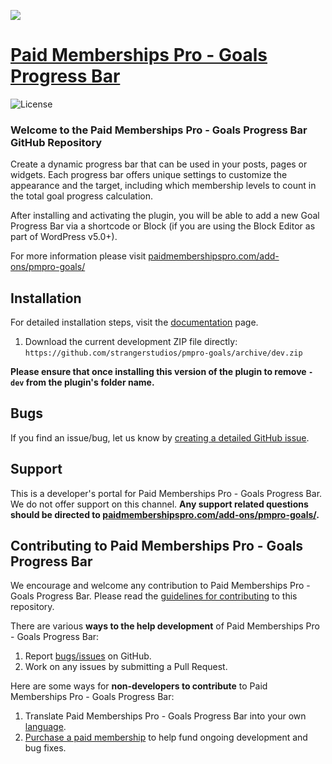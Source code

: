 ![](pmpro-goals-banner.png)

# [Paid Memberships Pro - Goals Progress Bar](https://www.paidmembershipspro.com/add-ons/pmpro-goals/) #

![License](https://img.shields.io/badge/license-GPL--2.0%2B-red.svg?style=flat-square)

### Welcome to the Paid Memberships Pro - Goals Progress Bar GitHub Repository
Create a dynamic progress bar that can be used in your posts, pages or widgets. Each progress bar offers unique settings to customize the appearance and the target, including which membership levels to count in the total goal progress calculation.

After installing and activating the plugin, you will be able to add a new Goal Progress Bar via a shortcode or Block (if you are using the Block Editor as part of WordPress v5.0+).

For more information please visit [paidmembershipspro.com/add-ons/pmpro-goals/](https://www.paidmembershipspro.com/add-ons/pmpro-goals/)

## Installation ##
For detailed installation steps, visit the [documentation](https://www.paidmembershipspro.com/add-ons/pmpro-goals/) page.

1. Download the current development ZIP file directly: `https://github.com/strangerstudios/pmpro-goals/archive/dev.zip`

**Please ensure that once installing this version of the plugin to remove `-dev` from the plugin's folder name.**

## Bugs ##
If you find an issue/bug, let us know by [creating a detailed GitHub issue](https://github.com/strangerstudios/pmpro-goals/issues/new).

## Support ##
This is a developer's portal for Paid Memberships Pro - Goals Progress Bar. We do not offer support on this channel. **Any support related questions should be directed to [paidmembershipspro.com/add-ons/pmpro-goals/](https://www.paidmembershipspro.com/add-ons/pmpro-goals/).**

## Contributing to Paid Memberships Pro - Goals Progress Bar ##
We encourage and welcome any contribution to Paid Memberships Pro - Goals Progress Bar. Please read the [guidelines for contributing](https://github.com/strangerstudios/pmpro-goals/blob/dev/.github/CONTRIBUTING.md) to this repository.

There are various **ways to the help development** of Paid Memberships Pro - Goals Progress Bar:

1. Report [bugs/issues](https://github.com/strangerstudios/pmpro-goals/issues/new) on GitHub.
2. Work on any issues by submitting a Pull Request.

Here are some ways for **non-developers to contribute** to Paid Memberships Pro - Goals Progress Bar:

1. Translate Paid Memberships Pro - Goals Progress Bar into your own [language](https://www.paidmembershipspro.com/paid-memberships-pro-in-your-language/).
2. [Purchase a paid membership](https://paidmembershipspro.com/pricing) to help fund ongoing development and bug fixes.